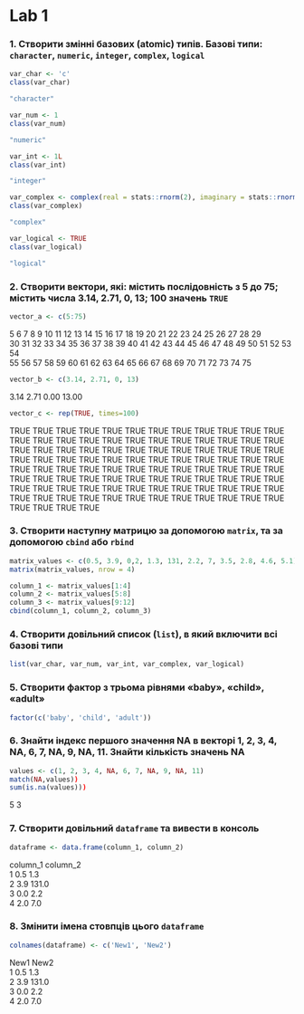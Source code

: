 # Lab 1

### 1. Створити змінні базових (atomic) типів. Базові типи: `character`, `numeric`, `integer`, `complex`, `logical`

```r
var_char <- 'c'
class(var_char)

"character"

var_num <- 1
class(var_num)

"numeric"

var_int <- 1L
class(var_int)

"integer"

var_complex <- complex(real = stats::rnorm(2), imaginary = stats::rnorm(2))
class(var_complex)

"complex"

var_logical <- TRUE
class(var_logical)

"logical"
```

### 2. Створити вектори, які: містить послідовність з 5 до 75; містить числа 3.14, 2.71, 0, 13; 100 значень `TRUE`

```r
vector_a <- c(5:75)
```

5 6 7 8 9 10 11 12 13 14 15 16 17 18 19 20 21 22 23 24 25 26 27 28 29  
30 31 32 33 34 35 36 37 38 39 40 41 42 43 44 45 46 47 48 49 50 51 52 53 54  
55 56 57 58 59 60 61 62 63 64 65 66 67 68 69 70 71 72 73 74 75

```r
vector_b <- c(3.14, 2.71, 0, 13)
```

3.14 2.71 0.00 13.00

```r
vector_c <- rep(TRUE, times=100)
```

TRUE TRUE TRUE TRUE TRUE TRUE TRUE TRUE TRUE TRUE TRUE TRUE TRUE TRUE TRUE
TRUE TRUE TRUE TRUE TRUE TRUE TRUE TRUE TRUE TRUE TRUE TRUE TRUE TRUE TRUE
TRUE TRUE TRUE TRUE TRUE TRUE TRUE TRUE TRUE TRUE TRUE TRUE TRUE TRUE TRUE
TRUE TRUE TRUE TRUE TRUE TRUE TRUE TRUE TRUE TRUE TRUE TRUE TRUE TRUE TRUE
TRUE TRUE TRUE TRUE TRUE TRUE TRUE TRUE TRUE TRUE TRUE TRUE TRUE TRUE TRUE
TRUE TRUE TRUE TRUE TRUE TRUE TRUE TRUE TRUE TRUE TRUE TRUE TRUE TRUE TRUE
TRUE TRUE TRUE TRUE TRUE TRUE TRUE TRUE TRUE TRUE


### 3. Створити наступну матрицю за допомогою `matrix`, та за допомогою `cbind` або `rbind`

```r
matrix_values <- c(0.5, 3.9, 0,2, 1.3, 131, 2.2, 7, 3.5, 2.8, 4.6, 5.1)
matrix(matrix_values, nrow = 4)

column_1 <- matrix_values[1:4]
column_2 <- matrix_values[5:8]
column_3 <- matrix_values[9:12]
cbind(column_1, column_2, column_3)
```

### 4. Створити довільний список (`list`), в який включити всі базові типи

```r
list(var_char, var_num, var_int, var_complex, var_logical)
```

### 5. Створити фактор з трьома рівнями «baby», «child», «adult»

```r
factor(c('baby', 'child', 'adult'))
```

### 6. Знайти індекс першого значення NA в векторі 1, 2, 3, 4, NA, 6, 7, NA, 9, NA, 11. Знайти кількість значень NA

```r
values <- c(1, 2, 3, 4, NA, 6, 7, NA, 9, NA, 11)
match(NA,values))
sum(is.na(values)))
```

5
3


### 7. Створити довільний `dataframe` та вивести в консоль

```r
dataframe <- data.frame(column_1, column_2)
```

column_1 column_2  
1 0.5 1.3  
2 3.9 131.0  
3 0.0 2.2  
4 2.0 7.0


### 8. Змінити імена стовпців цього `dataframe`

```r
colnames(dataframe) <- c('New1', 'New2')
```

New1 New2  
1 0.5 1.3  
2 3.9 131.0  
3 0.0 2.2  
4 2.0 7.0

